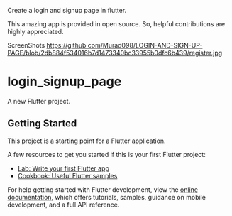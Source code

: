 Create a login and signup page in flutter.

This amazing app is provided in open source. So, helpful contributions are highly appreciated.

ScreenShots
https://github.com/Murad098/LOGIN-AND-SIGN-UP-PAGE/blob/2db884f534016b7d1473340bc33955b0dfc6b439/register.jpg


# login_signup_page

A new Flutter project.

## Getting Started

This project is a starting point for a Flutter application.

A few resources to get you started if this is your first Flutter project:

- [Lab: Write your first Flutter app](https://docs.flutter.dev/get-started/codelab)
- [Cookbook: Useful Flutter samples](https://docs.flutter.dev/cookbook)

For help getting started with Flutter development, view the
[online documentation](https://docs.flutter.dev/), which offers tutorials,
samples, guidance on mobile development, and a full API reference.


